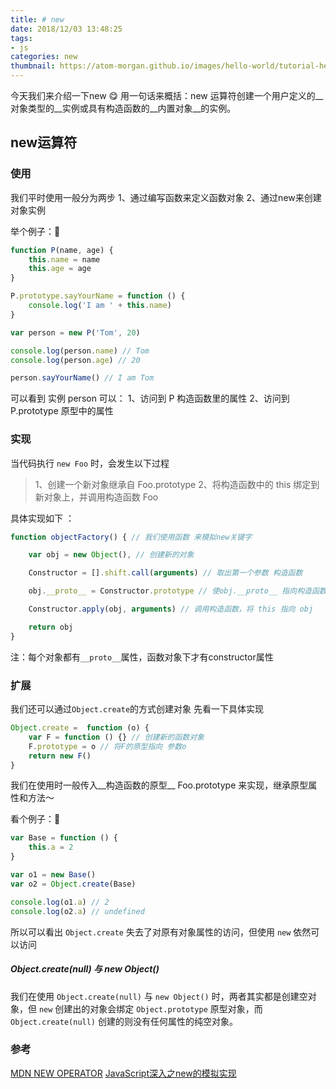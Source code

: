 ```yaml
---
title: # new
date: 2018/12/03 13:48:25
tags:
- js
categories: new
thumbnail: https://atom-morgan.github.io/images/hello-world/tutorial-hello-world.png
---
```

今天我们来介绍一下new 😋 用一句话来概括：new 运算符创建一个用户定义的__对象类型的__实例或具有构造函数的__内置对象__的实例。

## new运算符


### 使用
我们平时使用一般分为两步
1、通过编写函数来定义函数对象
2、通过new来创建对象实例

举个例子：🌰

```js
function P(name, age) {
    this.name = name
    this.age = age
}

P.prototype.sayYourName = function () {
    console.log('I am ' + this.name)
}

var person = new P('Tom', 20)

console.log(person.name) // Tom
console.log(person.age) // 20

person.sayYourName() // I am Tom
```
可以看到 实例 person 可以：
1、访问到 P 构造函数里的属性
2、访问到 P.prototype 原型中的属性

### 实现

当代码执行 `new Foo` 时，会发生以下过程

> 1、创建一个新对象继承自 Foo.prototype
> 2、将构造函数中的 this 绑定到新对象上，并调用构造函数 Foo

具体实现如下 ：

```js
function objectFactory() { // 我们使用函数 来模拟new关键字

    var obj = new Object(), // 创建新的对象

    Constructor = [].shift.call(arguments) // 取出第一个参数 构造函数

    obj.__proto__ = Constructor.prototype // 使obj.__proto__ 指向构造函数的原型

    Constructor.apply(obj, arguments) // 调用构造函数，将 this 指向 obj

    return obj
}
```

注：每个对象都有`__proto__`属性，函数对象下才有constructor属性

### 扩展
我们还可以通过`Object.create`的方式创建对象
先看一下具体实现

```js
Object.create =  function (o) {
    var F = function () {} // 创建新的函数对象
    F.prototype = o // 将F的原型指向 参数o
    return new F()
}
```
我们在使用时一般传入__构造函数的原型__ Foo.prototype 来实现，继承原型属性和方法～

看个例子：🌰
```js
var Base = function () {
    this.a = 2
}

var o1 = new Base()
var o2 = Object.create(Base)

console.log(o1.a) // 2
console.log(o2.a) // undefined
```
所以可以看出 `Object.create` 失去了对原有对象属性的访问，但使用 `new` 依然可以访问

##### Object.create(null) 与 new Object()

我们在使用 `Object.create(null)` 与 `new Object()` 时，两者其实都是创建空对象，但 `new` 创建出的对象会绑定 `Object.prototype` 原型对象，而 `Object.create(null)` 创建的则没有任何属性的纯空对象。

### 参考

[MDN NEW OPERATOR](https://developer.mozilla.org/zh-CN/docs/Web/JavaScript/Reference/Operators/new)
[JavaScript深入之new的模拟实现](https://github.com/mqyqingfeng/Blog/issues/13)
